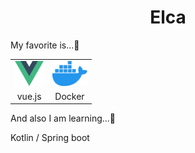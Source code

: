 <h1 align="center">
  Elca
</h1>

My favorite is...:yellow_heart:

<table width="100%">
  <tr align="center">
    <td valign="center">
      <img src="img/vue.svg" height="40px">
    </td>
    <td valign="center">
      <img src="img/docker-icon.svg" height="40px">
    </td>
  </tr>
  <tr align="center">
    <td valign="center">
      vue.js
    </td>
    <td valign="center">
      Docker
    </td>
  </tr>
</table>

And also I am learning...:memo:

Kotlin / Spring boot
